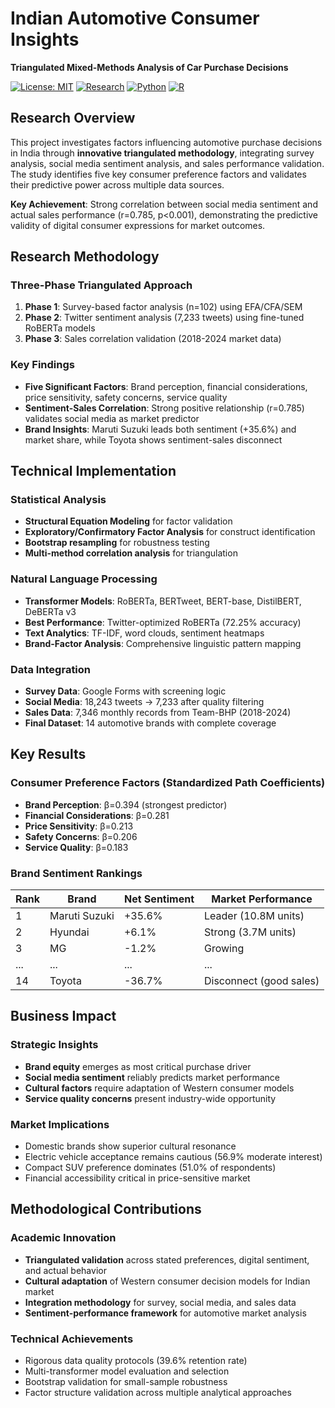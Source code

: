 # Indian Automotive Consumer Insights
**Triangulated Mixed-Methods Analysis of Car Purchase Decisions**

[![License: MIT](https://img.shields.io/badge/License-MIT-yellow.svg)](https://opensource.org/licenses/MIT)
[![Research](https://img.shields.io/badge/Type-Academic%20Research-blue)](https://github.com/topics/academic-research)
[![Python](https://img.shields.io/badge/Python-3.11+-green)](https://www.python.org/)
[![R](https://img.shields.io/badge/R-Statistical%20Analysis-red)](https://www.r-project.org/)

## Research Overview

This project investigates factors influencing automotive purchase decisions in India through **innovative triangulated methodology**, integrating survey analysis, social media sentiment analysis, and sales performance validation. The study identifies five key consumer preference factors and validates their predictive power across multiple data sources.

**Key Achievement**: Strong correlation between social media sentiment and actual sales performance (r=0.785, p<0.001), demonstrating the predictive validity of digital consumer expressions for market outcomes.

## Research Methodology

### Three-Phase Triangulated Approach
1. **Phase 1**: Survey-based factor analysis (n=102) using EFA/CFA/SEM
2. **Phase 2**: Twitter sentiment analysis (7,233 tweets) using fine-tuned RoBERTa models
3. **Phase 3**: Sales correlation validation (2018-2024 market data)

### Key Findings
- **Five Significant Factors**: Brand perception, financial considerations, price sensitivity, safety concerns, service quality
- **Sentiment-Sales Correlation**: Strong positive relationship (r=0.785) validates social media as market predictor
- **Brand Insights**: Maruti Suzuki leads both sentiment (+35.6%) and market share, while Toyota shows sentiment-sales disconnect

## Technical Implementation

### Statistical Analysis
- **Structural Equation Modeling** for factor validation
- **Exploratory/Confirmatory Factor Analysis** for construct identification  
- **Bootstrap resampling** for robustness testing
- **Multi-method correlation analysis** for triangulation

### Natural Language Processing
- **Transformer Models**: RoBERTa, BERTweet, BERT-base, DistilBERT, DeBERTa v3
- **Best Performance**: Twitter-optimized RoBERTa (72.25% accuracy)
- **Text Analytics**: TF-IDF, word clouds, sentiment heatmaps
- **Brand-Factor Analysis**: Comprehensive linguistic pattern mapping

### Data Integration
- **Survey Data**: Google Forms with screening logic
- **Social Media**: 18,243 tweets → 7,233 after quality filtering
- **Sales Data**: 7,346 monthly records from Team-BHP (2018-2024)
- **Final Dataset**: 14 automotive brands with complete coverage

## Key Results

### Consumer Preference Factors (Standardized Path Coefficients)
- **Brand Perception**: β=0.394 (strongest predictor)
- **Financial Considerations**: β=0.281
- **Price Sensitivity**: β=0.213
- **Safety Concerns**: β=0.206
- **Service Quality**: β=0.183

### Brand Sentiment Rankings
| Rank | Brand | Net Sentiment | Market Performance |
|------|-------|---------------|-------------------|
| 1    | Maruti Suzuki | +35.6% | Leader (10.8M units) |
| 2    | Hyundai | +6.1% | Strong (3.7M units) |
| 3    | MG | -1.2% | Growing |
| ...  | ... | ... | ... |
| 14   | Toyota | -36.7% | Disconnect (good sales) |

## Business Impact

### Strategic Insights
- **Brand equity** emerges as most critical purchase driver
- **Social media sentiment** reliably predicts market performance
- **Cultural factors** require adaptation of Western consumer models
- **Service quality concerns** present industry-wide opportunity

### Market Implications
- Domestic brands show superior cultural resonance
- Electric vehicle acceptance remains cautious (56.9% moderate interest)
- Compact SUV preference dominates (51.0% of respondents)
- Financial accessibility critical in price-sensitive market

## Methodological Contributions

### Academic Innovation
- **Triangulated validation** across stated preferences, digital sentiment, and actual behavior
- **Cultural adaptation** of Western consumer decision models for Indian market
- **Integration methodology** for survey, social media, and sales data
- **Sentiment-performance framework** for automotive market analysis

### Technical Achievements
- Rigorous data quality protocols (39.6% retention rate)
- Multi-transformer model evaluation and selection
- Bootstrap validation for small-sample robustness
- Factor structure validation across multiple analytical approaches
